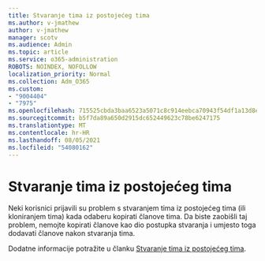 ```yaml
---
title: Stvaranje tima iz postojećeg tima
ms.author: v-jmathew
author: v-jmathew
manager: scotv
ms.audience: Admin
ms.topic: article
ms.service: o365-administration
ROBOTS: NOINDEX, NOFOLLOW
localization_priority: Normal
ms.collection: Adm_O365
ms.custom:
- "9004404"
- "7975"
ms.openlocfilehash: 715525cbda3baa6523a5071c8c914eebca70943f54df1a13d8e77f5298d450e8
ms.sourcegitcommit: b5f7da89a650d2915dc652449623c78be6247175
ms.translationtype: MT
ms.contentlocale: hr-HR
ms.lasthandoff: 08/05/2021
ms.locfileid: "54080162"
---
```

# <a name="creating-a-team-from-an-existing-team"></a>Stvaranje tima iz postojećeg tima

Neki korisnici prijavili su problem s stvaranjem tima iz postojećeg tima (ili kloniranjem tima) kada odaberu kopirati članove tima. Da biste zaobišli taj problem, nemojte kopirati članove kao dio postupka stvaranja i umjesto toga dodavati članove nakon stvaranja tima.

Dodatne informacije potražite u članku [Stvaranje tima iz postojećeg tima](https://support.microsoft.com/office/create-a-team-from-an-existing-team-f41a759b-3101-4af6-93bd-6aba0e5d7635).
